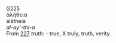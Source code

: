 <body>
  <p>G225<br>  ἀλήθεια  <br> alētheia  <br><i>al-ay‘-thi-a </i><br>From <a href="g0227.htm">227</a>  <i>truth:</i> - true, X truly, truth, verity.<br></p>
 </body>